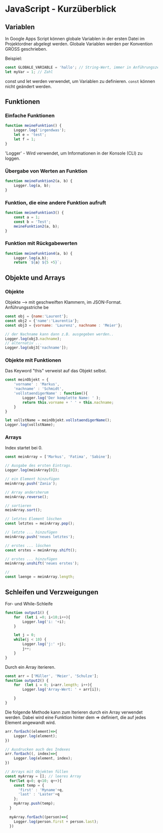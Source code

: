 # JavaScript - Kurzüberblick

## Variablen  

In Google Apps Script können globale Variablen in der ersten Datei im Projektordner abgelegt werden. Globale Variablen werden per Konvention GROSS geschrieben.  

Beispiel:

```JavaScript
const GLOBALE_VARIABLE = 'hallo'; // String-Wert, immer in Anführungszeichen
let myVar = 1; // Zahl 
```

const und let werden verwendet, um Variablen zu definieren. ```const``` können nicht geändert werden.  

## Funktionen  

### Einfache Funktionen

```JavaScript
function meineFunktion() {
    Logger.log('irgendwas');
    let e = 'test';
    let f = 1;
}
```

'Logger' - Wird verwendet, um Informationen in der Konsole (CLI) zu loggen.

### Übergabe von Werten an Funktion

```JavaScript
function meineFunktion2(a, b) {
    Logger.log(a, b);
}
```

### Funktion, die eine andere Funktion aufruft

```JavaScript
function meineFunktion3() {
    const a = 1;
    const b = 'Test';
    meineFunktion2(a, b);
}
```

### Funktion mit Rückgabewerten

```JavaScript
function meineFunktion4(a, b) {
    Logger.log(a,b);
    return `${a} ${5 +5}`;
```

## Objekte und Arrays

### Objekte

Objekte --> mit geschweiften Klammern, im JSON-Format. Anführungsstriche be

```JavaScript
const obj = {name:'Laurent'};
const obj2 = {'name':'Laurentia'};
const obj3 = {vorname: 'Laurenz', nachname : 'Meier'};

// der Nachname kann dann z.B. ausgegeben werden..
Logger.log(obj3.nachname);
// alternativ ...
Logger.log(obj3['nachname']);
```

### Objekte mit Funktionen

Das Keyword "this" verweist auf das Objekt selbst.

```JavaScript
const meinObjekt = {
    'vorname' : 'Markus',
    'nachname' : 'Schmidt',
    'vollstaendigerName' : function(){
        Logger.log('Der komplette Name: ' );
        return this.vorname + ' ' + this.nachname;
    }
}

let vollstName = meinObjekt.vollstaendigerName();
Logger.log(vollstName);
```

### Arrays

Index startet bei 0.

```JavaScript
const meinArray = ['Markus', 'Fatima', 'Sabine'];

// Ausgabe des ersten Eintrags.
Logger.log(meinArray[0]);

// ein Element hinzufügen
meinArray.push('Zania');

// Array andersherum 
meinArray.reverse();

// sortieren
meinArray.sort();

// letztes Element löschen
const letztes = meinArray.pop();

// letzte ... hinzufügen
meinArray.push('neues letztes');

// erstes ... löschen
const erstes = meinArray.shift();

// erstes ... hinzufügen
meinArray.unshift('neues erstes');

//
const laenge = meinArray.length;

```

## Schleifen und Verzweigungen

For- und While-Schleife

``` JavaScript
function output1() {
    for  (let i =0; i<10;i++){
        Logger.log('i: '+i);
    }

    let j = 0;
    while(j < 10) {
        Logger.log('j:' +j);
        j++;
    }
}
```

Durch ein Array iterieren.

``` JavaScript
const arr = ['Müller', 'Meier', 'Schulze'];
function output2() {
    for  (let i = 0; i<arr.length; i++){
        Logger.log('Array-Wert: ' + arr[i]);

    }
}
```

Die folgende Methode kann zum Iterieren durch ein Array verwendet werden. Dabei wird eine Funktion hinter dem => definiert, die auf jedes Element angewandt wird.

```JavaScript
arr.forEach((element)=>{
    Logger.log(element);
})

// Ausdrucken auch des Indexes
arr.forEach((, index)=>{
    Logger.log(element, index);
})

// Arrays mit Objekten füllen
const myArray = []; // leeres Array
  for(let q=0; q<10; q++){
    const temp = {
      'first' : 'Myname'+q,
      'last' : 'Laster'+q
    };
    myArray.push(temp);
  }
  
  myArray.forEach((person)=>{
    Logger.log(person.first + person.last);
  })
```  
